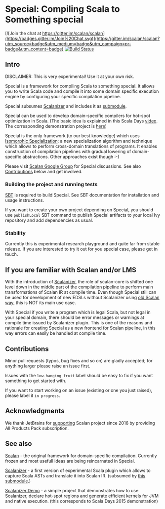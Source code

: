 # Special: Compiling Scala to Something special

[![Join the chat at https://gitter.im/scalan/scalan](https://badges.gitter.im/Join%20Chat.svg)](https://gitter.im/scalan/scalan?utm_source=badge&utm_medium=badge&utm_campaign=pr-badge&utm_content=badge)
[![Build Status](https://travis-ci.org/scalan/special.svg?branch=master)](https://travis-ci.org/scalan/special)

## Intro

DISCLAIMER: This is very experimental! Use it at your own risk.

Special is a framework for compiling Scala to something special. It allows you to write Scala code and compile it into some domain specific execution engine by configuring your specific compilation pipeline.

Special subsumes [Scalanizer](https://github.com/scalan/scalanizer) and includes it as [submodule](https://github.com/scalan/special/scalanizer). 

Special can be used to develop domain-specific compilers for hot-spot optimization in Scala. (The basic idea is explained in this Scala Days [video](https://www.parleys.com/tutorial/program-functionally-execute-imperatively-peeling-abstraction-overhead-from-functional-programs). The corresponding demonstration project is [here](https://github.com/scalan/scalanizer-demo))

Special is the only framework (to our best knowledge) which uses [Isomorphic Specialization](http://dl.acm.org/citation.cfm?id=2633632): a new specialization algorithm and technique which allows to perform cross-domain translations of programs. It enables construction of compilation pipelines with gradual lowering of domain-specific abstractions. Other approaches exist though :-)

Please visit [Scalan Google Group](https://groups.google.com/forum/#!forum/scalan) for Special discussions. See also [Contributions](#contributions) below and get involved.

### Building the project and running tests

[SBT](http://www.scala-sbt.org/) is required to build Special. See SBT documentation for installation and usage instructions.

If you want to create your own project depending on Special, you should use `publishLocal` SBT command to publish Special artifacts to your local Ivy repository and add dependencies as usual.

### Stability

Currently this is experimental research playground and quite far from stable release. If you are interested to try it out for you special case, please get in touch.

## If you are familiar with Scalan and/or LMS 
With the introduction of [Scalanizer](https://github.com/scalan/special/scalanizer), the role of scalan-core is shifted one level down in the middle part of the compilation pipeline to perform main transformations of Scalan IR at compile time. Even though Special still can be used for development of new EDSLs without Scalanizer using [old Scalan way](https://github.com/scalan/scalan), this is NOT its main use case.

With Special if you write a program which is legal Scala, but not legal in your special domain, there should be error messages or warnings at compile time issued by Scalanizer plugin. This is one of the reasons and rationale for creating Special as a new frontend for Scalan pipeline, in this way errors can easily be handled at compile time.

## Contributions

Minor pull requests (typos, bug fixes and so on) are gladly accepted; for anything larger please raise an issue first.

Issues with the `low-hanging fruit` label should be easy to fix if you want something to get started with.

If you want to start working on an issue (existing or one you just raised), please label it `in progress`.

## Acknowledgments

We thank JetBrains for [supporting](https://www.jetbrains.com/buy/opensource/) Scalan project since 2016 by providing All Products Pack subscription.

## See also

[Scalan](https://github.com/scalan/scalan) - the original framework for domain-specific compilation. Currently frozen and most usefull ideas are being reincarnated in Special. 

[Scalanizer](https://github.com/scalan/scalanizer) - a first version of experimental Scala plugin which allows to capture Scala ASTs and translate it into Scalan IR. (subsumed by [this submodule](https://github.com/scalan/special/scalanizer).)

[Scalanizer Demo](https://github.com/scalan/scalanizer-demo) - a simple project that demonstrates how to use Scalanizer, declare hot-spot regions and generate efficient kernels for JVM and native execution. (this corresponds to Scala Days 2015 demonstration)
